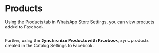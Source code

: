 # Products

Using the Products tab in WhatsApp Store Settings, you can view products added to Facebook.

<figure><img src="https://files.gitbook.com/v0/b/gitbook-x-prod.appspot.com/o/spaces%2FhElFPtMZjXYjDDMBT5q2%2Fuploads%2FwtMJ9yWBsm6sxPwlxw7S%2FProducts%20in%20Catalog.png?alt=media&#x26;token=1e8d42ad-2751-4e56-a46a-acf2dc43a204" alt=""><figcaption></figcaption></figure>

Further, using the **Synchronize Products with Facebook**, sync products created in the Catalog Settings to Facebook.
